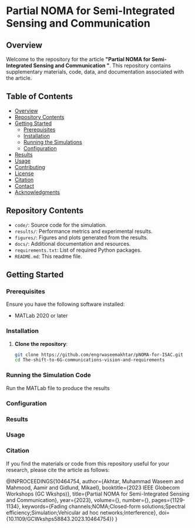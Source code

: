 # Partial NOMA for Semi-Integrated Sensing and Communication

## Overview

Welcome to the repository for the article **"Partial NOMA for Semi-Integrated Sensing and Communication "**. This repository contains supplementary materials, code, data, and documentation associated with the article.

## Table of Contents

- [Overview](#overview)
- [Repository Contents](#repository-contents)
- [Getting Started](#getting-started)
  - [Prerequisites](#prerequisites)
  - [Installation](#installation)
  - [Running the Simulations](#running-the-simulations)
  - [Configuration](#configuration)
- [Results](#results)
- [Usage](#usage)
- [Contributing](#contributing)
- [License](#license)
- [Citation](#citation)
- [Contact](#contact)
- [Acknowledgments](#acknowledgments)

## Repository Contents

- `code/`: Source code for the simulation.
- `results/`: Performance metrics and experimental results.
- `figures/`: Figures and plots generated from the results.
- `docs/`: Additional documentation and resources.
- `requirements.txt`: List of required Python packages.
- `README.md`: This readme file.

## Getting Started

### Prerequisites

Ensure you have the following software installed:

- MATLab 2020 or later


### Installation

1. **Clone the repository**:
   ```bash
   git clone https://github.com/engrwaseemakhtar/pNOMA-for-ISAC.git
   cd The-shift-to-6G-communications-vision-and-requirements

### Running the Simulation Code

Run the MATLab file to produce the results

### Configuration

### Results

### Usage

### Citation
If you find the materials or code from this repository useful for your research, please cite the article as follows:

@INPROCEEDINGS{10464754,
  author={Akhtar, Muhammad Waseem and Mahmood, Aamir and Gidlund, Mikael},
  booktitle={2023 IEEE Globecom Workshops (GC Wkshps)}, 
  title={Partial NOMA for Semi-Integrated Sensing and Communication}, 
  year={2023},
  volume={},
  number={},
  pages={1129-1134},
  keywords={Fading channels;NOMA;Closed-form solutions;Spectral efficiency;Simulation;Vehicular ad hoc networks;Interference},
  doi={10.1109/GCWkshps58843.2023.10464754}}
}
